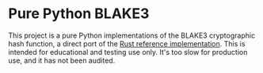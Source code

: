 # Pure Python BLAKE3

This project is a pure Python implementations of the BLAKE3 cryptographic hash
function, a direct port of the [Rust reference
implementation](https://github.com/BLAKE3-team/BLAKE3/blob/master/reference_impl/reference_impl.rs).
This is intended for educational and testing use only. It's too slow for
production use, and it has not been audited.

